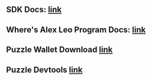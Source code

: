 ## SDK Docs: [link](https://docs.puzzle.online/guides/getting_started/)
## Where's Alex Leo Program Docs: [link](https://github.com/puzzlehq/serengeti/blob/main/README.md)
## Puzzle Wallet Download [link](https://chromewebstore.google.com/detail/puzzle-wallet/fdchdcpieegfofnofhgdombfckhbcokj)
## Puzzle Devtools [link](https://dev.puzzle.online/)
